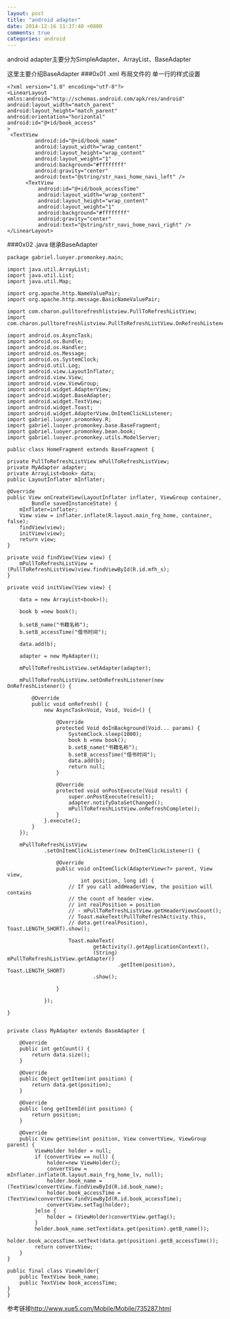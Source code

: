 ```yaml
---
layout: post
title: "android adapter"
date: 2014-12-16 11:37:40 +0800
comments: true
categories: android
---
```


android adapter主要分为SimpleAdapter、ArrayList、BaseAdapter

这里主要介绍BaseAdapter
###0x01 .xml 布局文件的 单一行的样式设置 
	
	<?xml version="1.0" encoding="utf-8"?>
	<LinearLayout xmlns:android="http://schemas.android.com/apk/res/android"
    android:layout_width="match_parent"
    android:layout_height="match_parent"
    android:orientation="horizontal" 
    android:id="@+id/book_access"
    >
     <TextView
             android:id="@+id/book_name"
             android:layout_width="wrap_content"
             android:layout_height="wrap_content"
             android:layout_weight="1"
             android:background="#ffffffff"
             android:gravity="center"
             android:text="@string/str_navi_home_navi_left" />
          <TextView
              android:id="@+id/book_accessTime"
              android:layout_width="wrap_content"
              android:layout_height="wrap_content"
              android:layout_weight="1"
              android:background="#ffffffff"
              android:gravity="center"
              android:text="@string/str_navi_home_navi_right" />
	</LinearLayout> 
	
###0x02 .java 继承BaseAdapter

	package gabriel.luoyer.promonkey.main;

	import java.util.ArrayList;
	import java.util.List;
	import java.util.Map;

	import org.apache.http.NameValuePair;
	import org.apache.http.message.BasicNameValuePair;

	import com.charon.pulltorefreshlistview.PullToRefreshListView;
	import com.charon.pulltorefreshlistview.PullToRefreshListView.OnRefreshListener;

	import android.os.AsyncTask;
	import android.os.Bundle;
	import android.os.Handler;
	import android.os.Message;
	import android.os.SystemClock;
	import android.util.Log;
	import android.view.LayoutInflater;
	import android.view.View;
	import android.view.ViewGroup;
	import android.widget.AdapterView;
	import android.widget.BaseAdapter;
	import android.widget.TextView;
	import android.widget.Toast;
	import android.widget.AdapterView.OnItemClickListener;
	import gabriel.luoyer.promonkey.R;
	import gabriel.luoyer.promonkey.base.BaseFragment;
	import gabriel.luoyer.promonkey.bean.book;
	import gabriel.luoyer.promonkey.utils.ModelServer;

	public class HomeFragment extends BaseFragment {
	
	private PullToRefreshListView mPullToRefreshListView;
	private MyAdapter adapter;
	private ArrayList<book> data;
	public LayoutInflater mInflater;
	
	@Override
	public View onCreateView(LayoutInflater inflater, ViewGroup container,
			Bundle savedInstanceState) {
		mInflater=inflater;
		View view = inflater.inflate(R.layout.main_frg_home, container, false);
		findView(view);
		initView(view);
		return view;
	}
	
	private void findView(View view) {
		mPullToRefreshListView = (PullToRefreshListView)view.findViewById(R.id.mfh_s);
	}

	private void initView(View view) {
		
		data = new ArrayList<book>();
		
		book b =new book();
		
		b.setB_name("书籍名称");
		b.setB_accessTime("借书时间");
		
		data.add(b);

		adapter = new MyAdapter();

		mPullToRefreshListView.setAdapter(adapter);

		mPullToRefreshListView.setOnRefreshListener(new OnRefreshListener() {

			@Override
			public void onRefresh() {
				new AsyncTask<Void, Void, Void>() {

					@Override
					protected Void doInBackground(Void... params) {
						SystemClock.sleep(1000);
						book b =new book();
						b.setB_name("书籍名称");
						b.setB_accessTime("借书时间");
						data.add(b);
						return null;
					}

					@Override
					protected void onPostExecute(Void result) {
						super.onPostExecute(result);
						adapter.notifyDataSetChanged();
						mPullToRefreshListView.onRefreshComplete();
					}
				}.execute();
			}
		});

		mPullToRefreshListView
				.setOnItemClickListener(new OnItemClickListener() {

					@Override
					public void onItemClick(AdapterView<?> parent, View view,
							int position, long id) {
						// If you call addHeaderView, the position will contains
						// the count of header view.
						// int realPosition = position
						// - mPullToRefreshListView.getHeaderViewsCount();
						// Toast.makeText(PullToRefreshActivity.this,
						// data.get(realPosition), Toast.LENGTH_SHORT).show();

						Toast.makeText(
								getActivity().getApplicationContext(),
								(String) mPullToRefreshListView.getAdapter()
										.getItem(position), Toast.LENGTH_SHORT)
								.show();

					}

				});

	}


	private class MyAdapter extends BaseAdapter {

		@Override
		public int getCount() {
			return data.size();
		}

		@Override
		public Object getItem(int position) {
			return data.get(position);
		}

		@Override
		public long getItemId(int position) {
			return position;
		}

		@Override
		public View getView(int position, View convertView, ViewGroup parent) {
			 ViewHolder holder = null;
             if (convertView == null) {                    
                 holder=new ViewHolder();                   
                 convertView = mInflater.inflate(R.layout.main_frg_home_lv, null);
                 holder.book_name = (TextView)convertView.findViewById(R.id.book_name);
                 holder.book_accessTime = (TextView)convertView.findViewById(R.id.book_accessTime);
                 convertView.setTag(holder);                    
             }else {                   
                 holder = (ViewHolder)convertView.getTag();
             }                           
             holder.book_name.setText(data.get(position).getB_name());
             holder.book_accessTime.setText(data.get(position).getB_accessTime());                
             return convertView;
		}
	}
	
	public final class ViewHolder{
        public TextView book_name;
        public TextView book_accessTime;
    }
	}


参考链接<http://www.xue5.com/Mobile/Mobile/735287.html>






